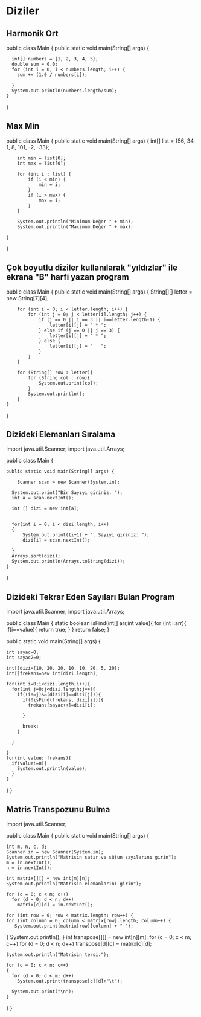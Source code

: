 # Diziler
## Harmonik Ort
public class Main {
    public static void main(String[] args) {
      
      int[] numbers = {1, 2, 3, 4, 5};
      double sum = 0.0;
      for (int i = 0; i < numbers.length; i++) {
        sum += (1.0 / numbers[i]);
        
      }
      System.out.println(numbers.length/sum);
    }
}
## Max Min
public class Main {
    public static void main(String[] args) {
        int[] list = {56, 34, 1, 8, 101, -2, -33};
      
        int min = list[0];
        int max = list[0];

        for (int i : list) {
            if (i < min) {
                min = i;
            }
            if (i > max) {
                max = i;
            }
        }

        System.out.println("Minimum Değer " + min);
        System.out.println("Maximum Değer " + max);

    }
}
## Çok boyutlu diziler kullanılarak "yıldızlar" ile ekrana "B" harfi yazan program
public class Main {
    public static void main(String[] args) {
        String[][] letter = new String[7][4];

        for (int i = 0; i < letter.length; i++) {
            for (int j = 0; j < letter[i].length; j++) {
                if (i == 0 || i == 3 || i==letter.length-1) {
                    letter[i][j] = " * ";
                } else if (j == 0 || j == 3) {
                    letter[i][j] = " * ";
                } else {
                    letter[i][j] = "   ";
                }
            }
        }

        for (String[] row : letter){
            for (String col : row){
                System.out.print(col);
            }
            System.out.println();
        }
    }
}
## Dizideki Elemanları Sıralama
import java.util.Scanner;
import java.util.Arrays;
 
public class Main {
    
    public static void main(String[] args) {
        
        Scanner scan = new Scanner(System.in);

      System.out.print("Bir Sayıyı giriniz: ");
      int a = scan.nextInt();
        
      int [] dizi = new int[a];
        
        
      for(int i = 0; i < dizi.length; i++)
      {
          System.out.print((i+1) + ". Sayıyı giriniz: ");
          dizi[i] = scan.nextInt();
            
      }
      Arrays.sort(dizi);  
      System.out.println(Arrays.toString(dizi));
    }
}
## Dizideki Tekrar Eden Sayıları Bulan Program
import java.util.Scanner;
import java.util.Arrays;
 
public class Main {
  static boolean isFind(int[] arr,int value){
    for (int i:arr){
      if(i==value){
        return true;
      }
    }
    return false;
  }
    
  public static void main(String[] args) {
        
    int sayac=0;
    int sayac2=0;
    
    int[]dizi={10, 20, 20, 10, 10, 20, 5, 20};
    int[]frekans=new int[dizi.length];
                
    for(int i=0;i<dizi.length;i++){
      for(int j=0;j<dizi.length;j++){
        if((i!=j)&&(dizi[i]==dizi[j])){
          if(!isFind(frekans, dizi[i])){
            frekans[sayac++]=dizi[i];
            
          }
          
          break;
        }
        
      }
               
    }
    for(int value: frekans){
      if(value!=0){
        System.out.println(value);
      }
    }    
  }
}
## Matris Transpozunu Bulma
import java.util.Scanner;
 
public class Main {
  public static void main(String[] args) {

    int m, n, c, d;
    Scanner in = new Scanner(System.in);
    System.out.println("Matrisin satır ve sütun sayılarını girin");
    m = in.nextInt();
    n = in.nextInt();

    int matrix[][] = new int[m][n];
    System.out.println("Matrisin elemanlarını girin");
    
    for (c = 0; c < m; c++)
      for (d = 0; d < n; d++)
        matrix[c][d] = in.nextInt();

    for (int row = 0; row < matrix.length; row++) {
    for (int column = 0; column < matrix[row].length; column++) {
       System.out.print(matrix[row][column] + " "); 
  }
    System.out.println(); 
  }
    int transpose[][] = new int[n][m];
    for (c = 0; c < m; c++)
      for (d = 0; d < n; d++)
        transpose[d][c] = matrix[c][d];

    System.out.println("Matrisin tersi:");

    for (c = 0; c < n; c++)
    {
      for (d = 0; d < m; d++)
        System.out.print(transpose[c][d]+"\t");

      System.out.print("\n");
    }
  }
}
